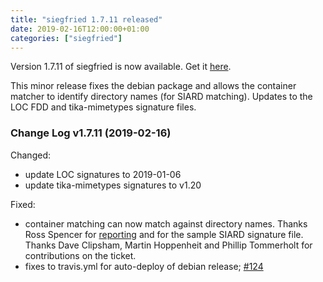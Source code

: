 ```yaml
---
title: "siegfried 1.7.11 released"
date: 2019-02-16T12:00:00+01:00
categories: ["siegfried"]
---
```


Version 1.7.11 of siegfried is now available. Get it [here](/siegfried).

This minor release fixes the debian package and allows the container matcher to identify directory names (for SIARD matching). Updates to the LOC FDD and tika-mimetypes signature files.

### Change Log v1.7.11 (2019-02-16)

Changed:

- update LOC signatures to 2019-01-06
- update tika-mimetypes signatures to v1.20

Fixed:

- container matching can now match against directory names. Thanks Ross Spencer for [reporting](https://github.com/richardlehane/siegfried/issues/123) and for the sample SIARD signature file. Thanks Dave Clipsham, Martin Hoppenheit and Phillip Tommerholt for contributions on the ticket.
- fixes to travis.yml for auto-deploy of debian release; [#124](https://github.com/richardlehane/siegfried/issues/124)